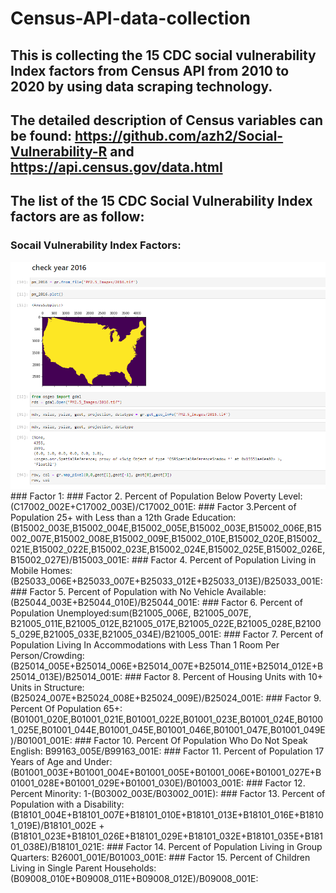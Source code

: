 # Census-API-data-collection
## This is collecting the 15 CDC social vulnerability Index factors from Census API from 2010 to 2020 by using data scraping technology.
## The detailed description of Census variables can be found: https://github.com/azh2/Social-Vulnerability-R and https://api.census.gov/data.html  
## The list of the 15 CDC Social Vulnerability Index factors are as follow:
### Socail Vulnerability Index Factors:
<img src="https://github.com/Wenhuan2516/SatelliteImageProcessing/blob/main/sate1.png" alt="step" title="step">
### Factor 1:
### Factor 2. Percent of Population Below Poverty Level: (C17002_002E+C17002_003E)/C17002_001E:
### Factor 3.Percent of Population 25+ with Less than a 12th Grade Education: (B15002_003E,B15002_004E,B15002_005E,B15002_003E,B15002_006E,B15002_007E,B15002_008E,B15002_009E,B15002_010E,B15002_020E,B15002_021E,B15002_022E,B15002_023E,B15002_024E,B15002_025E,B15002_026E,B15002_027E)/B15003_001E:
### Factor 4. Percent of Population Living in Mobile Homes: (B25033_006E+B25033_007E+B25033_012E+B25033_013E)/B25033_001E:
### Factor 5. Percent of Population with No Vehicle Available: (B25044_003E+B25044_010E)/B25044_001E:
### Factor 6. Percent of Population Unemployed:sum(B21005_006E, B21005_007E, B21005_011E,B21005_012E,B21005_017E,B21005_022E,B21005_028E,B21005_029E,B21005_033E,B21005_034E)/B21005_001E:
### Factor 7. Percent of Population Living In Accommodations with Less Than 1 Room Per Person/Crowding: (B25014_005E+B25014_006E+B25014_007E+B25014_011E+B25014_012E+B25014_013E)/B25014_001E:
### Factor 8. Percent of Housing Units with 10+ Units in Structure: (B25024_007E+B25024_008E+B25024_009E)/B25024_001E:
### Factor 9. Percent Of Population 65+: (B01001_020E,B01001_021E,B01001_022E,B01001_023E,B01001_024E,B01001_025E,B01001_044E,B01001_045E,B01001_046E,B01001_047E,B01001_049E)/B01001_001E:
### Factor 10. Percent Of Population Who Do Not Speak English: B99163_005E/B99163_001E:
### Factor 11. Percent of Population 17 Years of Age and Under: (B01001_003E+B01001_004E+B01001_005E+B01001_006E+B01001_027E+B01001_028E+B01001_029E+B01001_030E)/B01003_001E:
### Factor 12. Percent Minority: 1-(B03002_003E/B03002_001E):
### Factor 13. Percent of Population with a Disability: (B18101_004E+B18101_007E+B18101_010E+B18101_013E+B18101_016E+B18101_019E)/B18101_002E + (B18101_023E+B18101_026E+B18101_029E+B18101_032E+B18101_035E+B18101_038E)/B18101_021E:
### Factor 14. Percent of Population Living in Group Quarters: B26001_001E/B01003_001E:
### Factor 15. Percent of Children Living in Single Parent Households: (B09008_010E+B09008_011E+B09008_012E)/B09008_001E:

